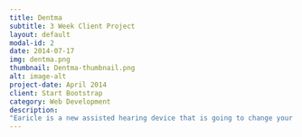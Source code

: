 ```yaml
---
title: Dentma
subtitle: 3 Week Client Project
layout: default
modal-id: 2
date: 2014-07-17
img: dentma.png
thumbnail: Dentma-thumbnail.png
alt: image-alt
project-date: April 2014
client: Start Bootstrap
category: Web Development
description: 
"Earicle is a new assisted hearing device that is going to change your llfe! Look your conversation partner in the eye while wearing one Earicle to hear what they are REALLY thinking." ITs probably fair enough to say that this was an April Fools project at GA. It was our first time working with developers. A 2-day sprint that was a lot of fun. 
---
```

